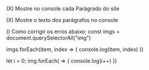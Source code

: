 (X) Mostre no console cada Parágrado do site

(X) Mostre o texto dos parágrafos no console

() Como corrigir os erros abaixo;
const imgs = document.querySelectorAll("img")

imgs.forEach(item, index => {
console.log(item, index)
})

let i = 0;
img.forEach( => {
console.log(i++)
})
